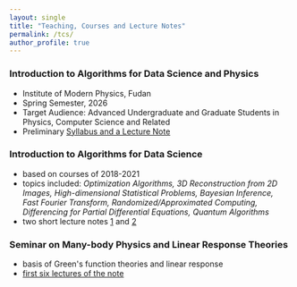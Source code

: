 ```yaml
---
layout: single
title: "Teaching, Courses and Lecture Notes"
permalink: /tcs/
author_profile: true
---
```


### Introduction to Algorithms for Data Science and Physics
* Institute of Modern Physics, Fudan
* Spring Semester, 2026
* Target Audience: Advanced Undergraduate and Graduate Students in Physics, Computer Science and Related
* Preliminary [Syllabus and a Lecture Note](https://bjcai-phys.github.io/images/Syllabus-2026-DataScience.pdf)

### Introduction to Algorithms for Data Science
* based on courses of 2018-2021
* topics included: *Optimization Algorithms, 3D Reconstruction from 2D Images, High-dimensional Statistical Problems, Bayesian Inference, Fast Fourier Transform, Randomized/Approximated Computing, Differencing for Partial Differential Equations, Quantum Algorithms*
* two short lecture notes [1](https://bjcai-phys.github.io/images/Tu1-pp.pdf) and [2](https://bjcai-phys.github.io/images/Tu2-pp.pdf)

### Seminar on Many-body Physics and Linear Response Theories
* basis of Green's function theories and linear response 
* [first six lectures of the note](https://bjcai-phys.github.io/images/LN_GFxx.pdf)
